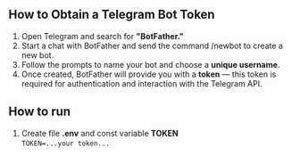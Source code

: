 ## How to Obtain a Telegram Bot Token

1. Open Telegram and search for __"BotFather."__
2. Start a chat with BotFather and send the command /newbot to create a new bot.
3. Follow the prompts to name your bot and choose a __unique username__.
4. Once created, BotFather will provide you with a __token__ — this token is required for authentication and interaction with the Telegram API.

## How to run
1. Create file __.env__ and const variable __TOKEN__<br>
  ```TOKEN=...your token...```
